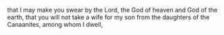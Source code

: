 that I may make you swear by the Lord, the God of heaven and God of the earth, that you will not take a wife for my son from the daughters of the Canaanites, among whom I dwell,
